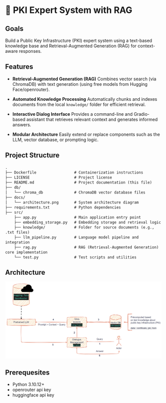 # 🔐 PKI Expert System with RAG

## Goals

Build a Public Key Infrastructure (PKI) expert system using a text-based knowledge base and Retrieval-Augmented Generation (RAG) for context-aware responses.


## Features

* **Retrieval-Augmented Generation (RAG)**
  Combines vector search (via ChromaDB) with text generation (using free models from Hugging Face/openrouter).

* **Automated Knowledge Processing**
  Automatically chunks and indexes documents from the local `knowledge/` folder for efficient retrieval.

* **Interactive Dialog Interface**
  Provides a command-line and Gradio-based assistant that retrieves relevant context and generates informed answers.

* **Modular Architecture**
  Easily extend or replace components such as the LLM, vector database, or prompting logic.


## Project Structure

```text
.
├── Dockerfile                 # Containerization instructions
├── LICENSE                    # Project license
├── README.md                  # Project documentation (this file)
├── db/
│   └── chroma_db              # ChromaDB vector database files
├── docs/
│   └── architecture.png       # System architecture diagram
├── requirements.txt           # Python dependencies
├── src/
    ├── app.py                 # Main application entry point
    ├── embedding_storage.py   # Embedding storage and retrieval logic
    ├── knowledge/             # Folder for source documents (e.g., .txt files)
    ├── llm_pipeline.py        # Language model pipeline and integration
    ├── rag.py                 # RAG (Retrieval-Augmented Generation) core implementation
    └── test.py                # Test scripts and utilities

```

## Architecture

![alt text](docs/architecture.png)


## Prerequesites

- Python 3.10.12+
- openrouter api key
- huggingface api key